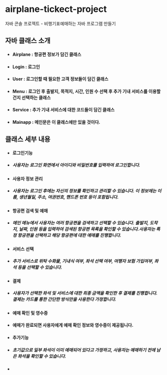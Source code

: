 # airplane-tickect-project  
자바 콘솔 프로젝트 - 비행기표예매하는 자바 프로그램 만들기

## 자바 클래스 소개  

- #### Airplane : 항공편   정보가   담긴   클래스
- #### Login : 로그인
- #### User : 로그인할    때   필요한    고객   정보들이    담긴   클래스
- #### Menu : 로그인   후   출발지, 목적지, 시간, 인원    수   선택   후   추가   기내    서비스를    이용할 건지   선택하는   클래스
- #### Service :  추가   기내    서비스에    대한   코드들이    담긴    클래스
- #### Mainapp : 메인문은   이   클래스에만    있을   것이다.


## 클래스 세부 내용  

- #### 로그인기능
- ##### 사용자는 로그인 화면에서 아이디와 비밀번호를 입력하여 로그인합니다.

- #### 사용자 정보 관리
- ##### 사용자는 로그인 후에는 자신의 정보를 확인하고 관리할 수 있습니다. 이 정보에는 이름, 생년월일, 주소, 여권번호, 핸드폰 번호 등이 포함됩니다.

- #### 항공편 검색 및 예매
- ##### 메인 메뉴에서 사용자는 여러 항공편을 검색하고 선택할 수 있습니다. 출발지, 도착지, 날짜, 인원 등을 입력하여 검색된 항공편 목록을 확인할 수 있습니다.사용자는 특정 항공편을 선택하고 해당 항공편에 대한 예매를 진행합니다.

- #### 서비스 선택
- ##### 추가 서비스로 위탁 수화물, 기내식 여부, 좌석 선택 여부, 여행자 보험 가입여부, 좌석 등을 선택할 수 있습니다.

- #### 결제
- ##### 사용자가 선택한 좌석 및 서비스에 대한 최종 금액을 확인한 후 결제를 진행합니다. 결제는 카드를 통한 간단한 방식만을 사용한다 가정합니다.

- #### 예매 확인 및 영수증
- #### 예매가 완료되면 사용자에게 예매 확인 정보와 영수증이 제공됩니다.

- #### 추가기능
- ##### 초기값으로 일부 좌석이 이미 예매되어 있다고 가정하고, 사용자는 예매하기 전에 남은 좌석을 확인할 수 있습니다.
- 
